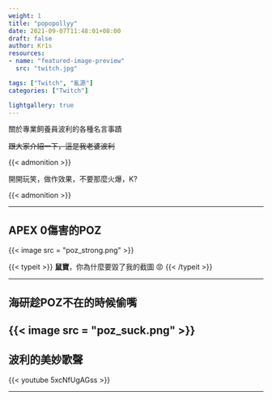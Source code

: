 ```yaml
---
weight: 1
title: "popopollyy"
date: 2021-09-07T11:48:01+08:00
draft: false
author: Kr1s
resources:
- name: "featured-image-preview"
  src: "twitch.jpg"

tags: ["Twitch", "亂源"]
categories: ["Twitch"]

lightgallery: true
---
```


關於專業飼養員波利的各種名言事蹟

<!--more-->

~~跟大家介紹一下，這是我老婆波利~~

{{< admonition >}}

開開玩笑，做作效果，不要那麼火爆，K?

{{< admonition >}}

--- 

## APEX 0傷害的POZ

{{< image src = "poz_strong.png" >}}

{{< typeit >}}
 **鼠寶**，你為什麼要毀了我的截圖 :rage:
{{< /typeit >}}

---

## 海研趁POZ不在的時候偷嘴

{{< image src = "poz_suck.png" >}}
---

## 波利的美妙歌聲

{{< youtube 5xcNfUgAGss >}}

---